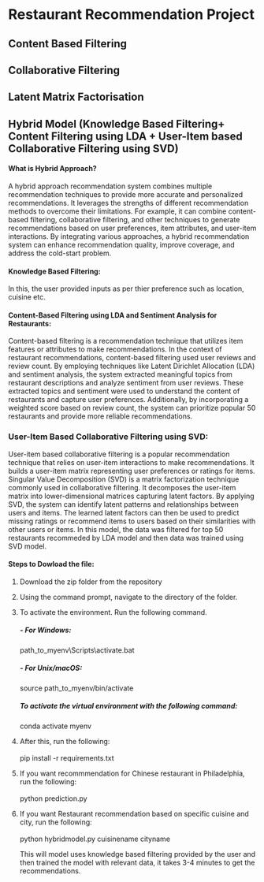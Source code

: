 # Restaurant Recommendation Project

## Content Based Filtering

## Collaborative Filtering

## Latent Matrix Factorisation


## Hybrid Model (Knowledge Based Filtering+ Content Filtering using LDA + User-Item based Collaborative Filtering using SVD) 

#### What is Hybrid Approach?

A hybrid approach recommendation system combines multiple recommendation techniques to provide more accurate and personalized recommendations. It leverages the strengths of different recommendation methods to overcome their limitations. For example, it can combine content-based filtering, collaborative filtering, and other techniques to generate recommendations based on user preferences, item attributes, and user-item interactions. By integrating various approaches, a hybrid recommendation system can enhance recommendation quality, improve coverage, and address the cold-start problem.

#### Knowledge Based Filtering:
In this, the user provided inputs as per thier preference such as location, cuisine etc.

#### Content-Based Filtering using LDA and Sentiment Analysis for Restaurants:
Content-based filtering is a recommendation technique that utilizes item features or attributes to make recommendations. In the context of restaurant recommendations, content-based filtering used user reviews and review count. By employing techniques like Latent Dirichlet Allocation (LDA) and sentiment analysis, the system  extracted meaningful topics from restaurant descriptions and analyze sentiment from user reviews. These extracted topics and sentiment were used to understand the content of restaurants and capture user preferences. Additionally, by incorporating a weighted score based on review count, the system can prioritize popular 50 restaurants and provide more reliable recommendations.

### User-Item Based Collaborative Filtering using SVD:
User-item based collaborative filtering is a popular recommendation technique that relies on user-item interactions to make recommendations. It builds a user-item matrix representing user preferences or ratings for items. Singular Value Decomposition (SVD) is a matrix factorization technique commonly used in collaborative filtering. It decomposes the user-item matrix into lower-dimensional matrices capturing latent factors. By applying SVD, the system can identify latent patterns and relationships between users and items. The learned latent factors can then be used to predict missing ratings or recommend items to users based on their similarities with other users or items. In this model, the data was filtered for top 50 restaurants recommeded by LDA model and then data was trained using SVD model.

#### Steps to Dowload the file:
1. Download the zip folder from the repository
2. Using the command prompt, navigate to the directory of the folder.
3. To activate the environment. Run the following command. 
   ##### - For Windows:
    path_to_myenv\Scripts\activate.bat

   #####  - For Unix/macOS:
    source path_to_myenv/bin/activate
    
   ##### To activate the virtual environment with the following command:
    conda activate myenv
    
4. After this, run the following:
   <br> 
   <br>
   pip install -r requirements.txt
    
5. If you want recommmendation for Chinese restaurant in Philadelphia, run the following:
   <br> 
   <br>
  python prediction.py
  
6. If you want Restaurant recommendation based on specific cuisine and city, run the following:
   <br> 
   <br>
  python hybridmodel.py cuisinename cityname
  
   This will model uses knowledge based filtering provided by the user and then trained the model with relevant data, it takes 3-4 minutes to get the recommendations. 
